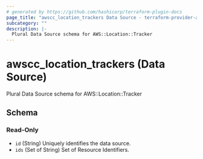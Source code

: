 ```yaml
---
# generated by https://github.com/hashicorp/terraform-plugin-docs
page_title: "awscc_location_trackers Data Source - terraform-provider-awscc"
subcategory: ""
description: |-
  Plural Data Source schema for AWS::Location::Tracker
---
```


# awscc_location_trackers (Data Source)

Plural Data Source schema for AWS::Location::Tracker



<!-- schema generated by tfplugindocs -->
## Schema

### Read-Only

- `id` (String) Uniquely identifies the data source.
- `ids` (Set of String) Set of Resource Identifiers.
